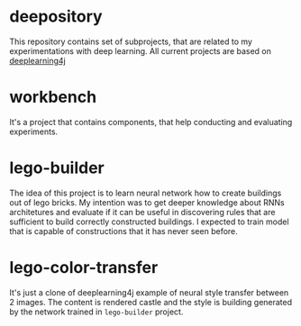 # deepository

This repository contains set of subprojects, that are related to my experimentations with deep learning. All current projects
are based on [deeplearning4j](https://deeplearning4j.org/)

# workbench

It's a project that contains components, that help conducting and evaluating experiments.

# lego-builder

The idea of this project is to learn neural network how to create buildings out of lego bricks. My intention was to get deeper
knowledge about RNNs architetures and evaluate if it can be useful in discovering rules that are sufficient to build correctly 
constructed buildings. I expected to train model that is capable of constructions that it has never seen before.

# lego-color-transfer

It's just a clone of deeplearning4j example of neural style transfer between 2 images. The content is rendered castle and the style is building generated
by the network trained in `lego-builder` project.